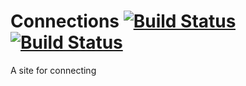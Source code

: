 # Connections  [![Build Status](https://david-dm.org/Gum-Joe/Connections.svg)](https://david-dm.org/Gum-Joe/Connections) [![Build Status](https://travis-ci.org/Gum-Joe/Connections.svg?branch=master)](https://travis-ci.org/Gum-Joe/Connections)


A site for connecting
